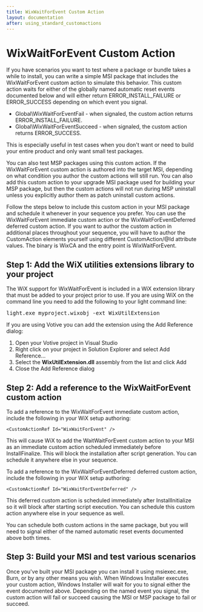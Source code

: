 ```yaml
---
title: WixWaitForEvent Custom Action
layout: documentation
after: using_standard_customactions
---
```

# WixWaitForEvent Custom Action

If you have scenarios you want to test where a package or bundle takes a while to
install, you can write a simple MSI package that includes the WixWaitForEvent custom
action to simulate this behavior. This custom action waits for either of the globally
named automatic reset events documented below and will either return ERROR\_INSTALL\_FAILURE
or ERROR\_SUCCESS depending on which event you signal.

* Global\WixWaitForEventFail - when signaled, the custom action returns ERROR\_INSTALL\_FAILURE.
* Global\WixWaitForEventSucceed - when signaled, the custom action returns ERROR\_SUCCESS.

This is especially useful in test cases when you don&apos;t want or need to build
your entire product and only want small test packages.

You can also test MSP packages using this custom action. If the WixWaitForEvent
custom action is authored into the target MSI, depending on what condition you author
the custom actions will still run. You can also add this custom action to your upgrade
MSI package used for building your MSP package, but then the custom actions will
not run during MSP uninstall unless you explicitly author them as patch uninstall
custom actions.

Follow the steps below to include this custom action in your MSI package and schedule
it whenever in your sequence you prefer. You can use the WixWaitForEvent 
immediate custom action or the WixWaitForEventDeferred deferred custom action. If you want to author the custom action
in additional places throughout your sequence, you will have to author the 
CustomAction elements yourself using different CustomAction/@Id attribute 
values. The binary is WixCA and the entry point is WixWaitForEvent.

## Step 1: Add the WiX utilities extensions library to your project

The WiX support for WixWaitForEvent is included in a WiX extension library that
must be added to your project prior to use. If you are using WiX on the command
line you need to add the following to your light command line:

<pre>
light.exe myproject.wixobj -ext <span>WixUtilExtension</span>
</pre>

If you are using Votive you can add the extension using the Add Reference dialog:

1. Open your Votive project in Visual Studio
1. Right click on your project in Solution Explorer and select Add Reference...
1. Select the <strong>WixUtilExtension.dll</strong> assembly from the list and click
Add
1. Close the Add Reference dialog

## Step 2: Add a reference to the WixWaitForEvent custom action

To add a reference to the WixWaitForEvent 
immediate custom action, include the following in
your WiX setup authoring:

    <CustomActionRef Id="WixWaitForEvent" />

This will cause WiX to add the WaitWaitForEvent custom action to your MSI 
as an immediate custom action scheduled immediately before InstallFinalize. This 
will block the installation after script generation. You can
schedule it anywhere else in your sequence.

To add a reference to the WixWaitForEventDeferred deferred custom action, 
include the following in your WiX setup authoring:

    <CustomActionRef Id="WixWaitForEventDeferred" />

This deferred custom action is scheduled immediately after InstallInitialize so 
it will block after starting script execution. You can schedule this custom 
action anywhere else in your sequence as well.

You can schedule both custom actions in the same package, but you will need to 
signal either of the named automatic reset events documented above both times.

## Step 3: Build your MSI and test various scenarios

Once you&apos;ve built your MSI package you can install it using msiexec.exe, Burn,
or by any other means you wish. When Windows Installer executes your custom action,
Windows Installer will wait for you to signal either the event documented above.
Depending on the named event you signal, the custom action will fail or succeed 
causing the MSI or MSP package to fail or succeed.
